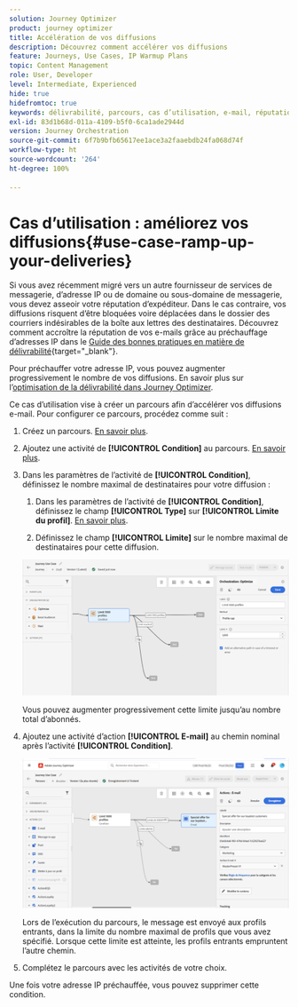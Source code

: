 ```yaml
---
solution: Journey Optimizer
product: journey optimizer
title: Accélération de vos diffusions
description: Découvrez comment accélérer vos diffusions
feature: Journeys, Use Cases, IP Warmup Plans
topic: Content Management
role: User, Developer
level: Intermediate, Experienced
hide: true
hidefromtoc: true
keywords: délivrabilité, parcours, cas d’utilisation, e-mail, réputation
exl-id: 83d1b68d-011a-4109-b5f0-6ca1ade2944d
version: Journey Orchestration
source-git-commit: 6f7b9bfb65617ee1ace3a2faaebdb24fa068d74f
workflow-type: ht
source-wordcount: '264'
ht-degree: 100%

---
```


# Cas d’utilisation : améliorez vos diffusions{#use-case-ramp-up-your-deliveries}

Si vous avez récemment migré vers un autre fournisseur de services de messagerie, dʼadresse IP ou de domaine ou sous-domaine de messagerie, vous devez asseoir votre réputation d’expéditeur. Dans le cas contraire, vos diffusions risquent dʼêtre bloquées voire déplacées dans le dossier des courriers indésirables de la boîte aux lettres des destinataires. Découvrez comment accroître la réputation de vos e-mails grâce au préchauffage dʼadresses IP dans le [Guide des bonnes pratiques en matière de délivrabilité](https://experienceleague.adobe.com/docs/deliverability-learn/deliverability-best-practice-guide/additional-resources/generic-resources/increase-reputation-with-ip-warming.html?lang=fr){target="_blank"}.

Pour préchauffer votre adresse IP, vous pouvez augmenter progressivement le nombre de vos diffusions. En savoir plus sur lʼ[optimisation de la délivrabilité dans Journey Optimizer](../reports/deliverability.md).

Ce cas d’utilisation vise à créer un parcours afin dʼaccélérer vos diffusions e-mail. Pour configurer ce parcours, procédez comme suit :

1. Créez un parcours. [En savoir plus](journey-gs.md).

1. Ajoutez une activité de **[!UICONTROL Condition]** au parcours. [En savoir plus](condition-activity.md).

1. Dans les paramètres de lʼactivité de **[!UICONTROL Condition]**, définissez le nombre maximal de destinataires pour votre diffusion :

   1. Dans les paramètres de lʼactivité de **[!UICONTROL Condition]**, définissez le champ **[!UICONTROL Type]** sur **[!UICONTROL Limite du profil]**. [En savoir plus](condition-activity.md#profile_cap).

   1. Définissez le champ **[!UICONTROL Limite]** sur le nombre maximal de destinataires pour cette diffusion.

   ![](assets/profile-cap-condition.png)

   Vous pouvez augmenter progressivement cette limite jusqu’au nombre total dʼabonnés.

1. Ajoutez une activité d’action **[!UICONTROL E-mail]** au chemin nominal après lʼactivité **[!UICONTROL Condition]**.

   ![](assets/ramp-up-deliveries-message.png)

   Lors de lʼexécution du parcours, le message est envoyé aux profils entrants, dans la limite du nombre maximal de profils que vous avez spécifié. Lorsque cette limite est atteinte, les profils entrants empruntent lʼautre chemin.

1. Complétez le parcours avec les activités de votre choix.

Une fois votre adresse IP préchauffée, vous pouvez supprimer cette condition.
